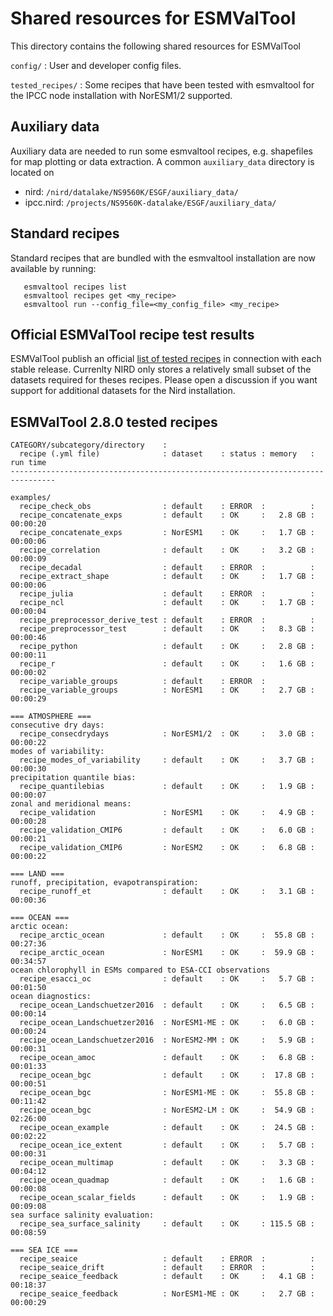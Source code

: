 Shared resources for ESMValTool
===============================

This directory contains the following shared resources for ESMValTool

``config/`` : User and developer config files.

``tested_recipes/`` : Some recipes that have been tested with esmvaltool for the IPCC node installation with NorESM1/2 supported.


Auxiliary data
--------------
Auxiliary data are needed to run some esmvaltool recipes, e.g. shapefiles for map plotting or data extraction.
A common ``auxiliary_data`` directory is located on
- nird: ``/nird/datalake/NS9560K/ESGF/auxiliary_data/``
- ipcc.nird: ``/projects/NS9560K-datalake/ESGF/auxiliary_data/``


Standard recipes
----------------
Standard recipes that are bundled with the esmvaltool installation are now available by running:
```
   esmvaltool recipes list
   esmvaltool recipes get <my_recipe>
   esmvaltool run --config_file=<my_config_file> <my_recipe>
```


Official ESMValTool recipe test results
---------------------------------------
ESMValTool publish an official [list of tested recipes](https://esmvaltool.dkrz.de/shared/esmvaltool/stable_release/debug.html) in connection with each stable release. Currenlty NIRD only stores a relatively small subset of the datasets required for theses recipes. Please open a discussion if you want support for additional datasets for the Nird installation.


ESMValTool 2.8.0 tested recipes
-------------------------------

```
CATEGORY/subcategory/directory    :
  recipe (.yml file)              : dataset    : status : memory   : run time
--------------------------------------------------------------------------------

examples/
  recipe_check_obs                : default    : ERROR  :          :
  recipe_concatenate_exps         : default    : OK     :   2.8 GB : 00:00:20
  recipe_concatenate_exps         : NorESM1    : OK     :   1.7 GB : 00:00:06
  recipe_correlation              : default    : OK     :   3.2 GB : 00:00:09
  recipe_decadal                  : default    : ERROR  :          :
  recipe_extract_shape            : default    : OK     :   1.7 GB : 00:00:06
  recipe_julia                    : default    : ERROR  :          :
  recipe_ncl                      : default    : OK     :   1.7 GB : 00:00:04
  recipe_preprocessor_derive_test : default    : ERROR  :          :
  recipe_preprocessor_test        : default    : OK     :   8.3 GB : 00:00:46
  recipe_python                   : default    : OK     :   2.8 GB : 00:00:11
  recipe_r                        : default    : OK     :   1.6 GB : 00:00:02
  recipe_variable_groups          : default    : ERROR  :
  recipe_variable_groups          : NorESM1    : OK     :   2.7 GB : 00:00:29

=== ATMOSPHERE ===
consecutive dry days:
  recipe_consecdrydays            : NorESM1/2  : OK     :   3.0 GB : 00:00:22
modes of variability:
  recipe_modes_of_variability     : default    : OK     :   3.7 GB : 00:00:30
precipitation quantile bias:
  recipe_quantilebias             : default    : OK     :   1.9 GB : 00:00:07
zonal and meridional means:
  recipe_validation               : NorESM1    : OK     :   4.9 GB : 00:00:28
  recipe_validation_CMIP6         : default    : OK     :   6.0 GB : 00:00:21
  recipe_validation_CMIP6         : NorESM2    : OK     :   6.8 GB : 00:00:22

=== LAND ===
runoff, precipitation, evapotranspiration:
  recipe_runoff_et                : default    : OK     :   3.1 GB : 00:00:36

=== OCEAN ===
arctic ocean:
  recipe_arctic_ocean             : default    : OK     :  55.8 GB : 00:27:36
  recipe_arctic_ocean             : NorESM1    : OK     :  59.9 GB : 00:34:57
ocean chlorophyll in ESMs compared to ESA-CCI observations
  recipe_esacci_oc                : default    : OK     :   5.7 GB : 00:01:50
ocean diagnostics:
  recipe_ocean_Landschuetzer2016  : default    : OK     :   6.5 GB : 00:00:14
  recipe_ocean_Landschuetzer2016  : NorESM1-ME : OK     :   6.0 GB : 00:00:24
  recipe_ocean_Landschuetzer2016  : NorESM2-MM : OK     :   5.9 GB : 00:00:31
  recipe_ocean_amoc               : default    : OK     :   6.8 GB : 00:01:33
  recipe_ocean_bgc                : default    : OK     :  17.8 GB : 00:00:51
  recipe_ocean_bgc                : NorESM1-ME : OK     :  55.8 GB : 00:11:42
  recipe_ocean_bgc                : NorESM2-LM : OK     :  54.9 GB : 02:26:00
  recipe_ocean_example            : default    : OK     :  24.5 GB : 00:02:22
  recipe_ocean_ice_extent         : default    : OK     :   5.7 GB : 00:00:31
  recipe_ocean_multimap           : default    : OK     :   3.3 GB : 00:04:12
  recipe_ocean_quadmap            : default    : OK     :   1.6 GB : 00:00:08
  recipe_ocean_scalar_fields      : default    : OK     :   1.9 GB : 00:09:08
sea surface salinity evaluation:
  recipe_sea_surface_salinity     : default    : OK     : 115.5 GB : 00:08:59

=== SEA ICE ===
  recipe_seaice                   : default    : ERROR  :          :
  recipe_seaice_drift             : default    : ERROR  :          :
  recipe_seaice_feedback          : default    : OK     :   4.1 GB : 00:18:37
  recipe_seaice_feedback          : NorESM1-ME : OK     :   2.7 GB : 00:00:29
```


